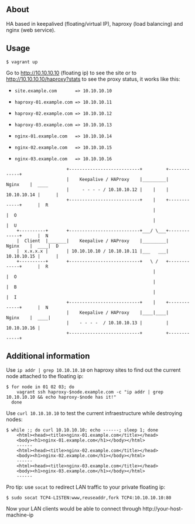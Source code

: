 About
-----

HA based in keepalived (floating/virtual IP), haproxy (load balancing) and
nginx (web service).

Usage
-----

    $ vagrant up

Go to http://10.10.10.10 (floating ip) to see the site or to
http://10.10.10.10/haproxy?stats to see the proxy status, it works like this:

 * `site.example.com       => 10.10.10.10`

 * `haproxy-01.example.com => 10.10.10.11`
 * `haproxy-02.example.com => 10.10.10.12`
 * `haproxy-03.example.com => 10.10.10.13`

 * `nginx-01.example.com   => 10.10.10.14`
 * `nginx-02.example.com   => 10.10.10.15`
 * `nginx-03.example.com   => 10.10.10.16`

```
                       +---------------------------+         +-------------+
                       |    Keepalive / HAProxy    |_________|    Nginx    |  ____
                       |     - - - - / 10.10.10.12 |    |    | 10.10.10.14 |      |
                       +---------------------------+    |    +-------------+      |  R
                                                        |                         |  O
                                                        |                         |  U
    +----------+       +---------------------------+___/ \___+-------------+      |  N
    |  Client  |_______|    Keepalive / HAProxy    |_________|    Nginx    |  ____|  D
    |  x.x.x.x |       | 10.10.10.10 / 10.10.10.11 |___   ___| 10.10.10.15 |      |
    +----------+       +---------------------------+   \ /   +-------------+      |  R
                                                        |                         |  O
                                                        |                         |  B
                                                        |                         |  I
                       +---------------------------+    |    +-------------+      |  N
                       |    Keepalive / HAProxy    |____|____|    Nginx    |  ____|
                       |    - - - -  / 10.10.10.13 |         | 10.10.10.16 |
                       +---------------------------+         +-------------+
```

Additional information
----------------------

Use `ip addr | grep 10.10.10.10` on haproxy sites to find out the current node
attached to the floating ip:

    $ for node in 01 02 03; do
        vagrant ssh haproxy-$node.example.com -c "ip addr | grep 10.10.10.10 && echo haproxy-$node has it!"
      done

Use `curl 10.10.10.10` to test the current infraestructure while destroying
nodes:

    $ while :; do curl 10.10.10.10; echo ------; sleep 1; done
        <html><head><title>nginx-01.example.com</title></head>
        <body><h1>nginx-01.example.com</h1></body></html>
        ------
        <html><head><title>nginx-02.example.com</title></head>
        <body><h1>nginx-02.example.com</h1></body></html>
        ------
        <html><head><title>nginx-03.example.com</title></head>
        <body><h1>nginx-03.example.com</h1></body></html>
        ------

Pro tip: use `socat` to redirect LAN traffic to your private floating ip:

    $ sudo socat TCP4-LISTEN:www,reuseaddr,fork TCP4:10.10.10.10:80

Now your LAN clients would be able to connect through http://your-host-machine-ip

